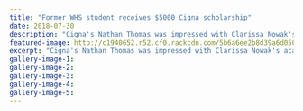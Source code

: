 ```yaml
---
title: "Former WHS student receives $5000 Cigna scholarship"
date: 2018-07-30
description: "Cigna's Nathan Thomas was impressed with Clarissa Nowak's academic ability, communication skills & community..."
featured-image: http://c1940652.r52.cf0.rackcdn.com/5b6a6ee2b8d39a6d050006b8/Clarissa-Nowak-ex-Cigna-schol-chron-30-July.gif
excerpt: "Cigna's Nathan Thomas was impressed with Clarissa Nowak's academic ability, communication skills and community involvement."
gallery-image-1: 
gallery-image-2: 
gallery-image-3: 
gallery-image-4: 
gallery-image-5: 
---
```

